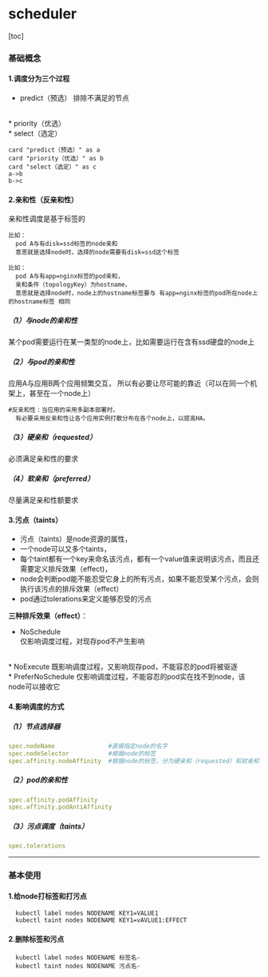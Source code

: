 # scheduler
[toc]
### 基础概念
#### 1.调度分为三个过程
* predict（预选）
  排除不满足的节点
</br>
* priority（优选）
</br>
* select（选定）

```plantuml
card "predict（预选）" as a
card "priority（优选）" as b
card "select（选定）" as c
a->b
b->c
```

#### 2.亲和性（反亲和性）
亲和性调度是基于标签的
```  
比如：
  pod A与有disk=ssd标签的node亲和
  意思就是选择node时，选择的node需要有disk=ssd这个标签

比如：
  pod A与有app=nginx标签的pod亲和，
  亲和条件（topologyKey）为hostname，
  意思就是选择node时，node上的hostname标签要与 有app=nginx标签的pod所在node上的hostname标签 相同
```
##### （1）与node的亲和性
  某个pod需要运行在某一类型的node上，比如需要运行在含有ssd硬盘的node上

##### （2）与pod的亲和性
  应用A与应用B两个应用频繁交互，
  所以有必要让尽可能的靠近（可以在同一个机架上，甚至在一个node上）
```
#反亲和性：当应用的采用多副本部署时，
  有必要采用反亲和性让各个应用实例打散分布在各个node上，以提高HA。
```
##### （3）硬亲和（requested）
  必须满足亲和性的要求

##### （4）软亲和（preferred）
  尽量满足亲和性额要求

#### 3.污点（taints）
* 污点（taints）是node资源的属性，
* 一个node可以又多个taints，
* 每个taint都有一个key来命名该污点，都有一个value值来说明该污点，而且还需要定义排斥效果（effect)，
* node会判断pod能不能忍受它身上的所有污点，如果不能忍受某个污点，会则执行该污点的排斥效果（effect）
* pod通过tolerations来定义能够忍受的污点

**三种排斥效果（effect）**：
* NoSchedule			
仅影响调度过程，对现存pod不产生影响
</br>
* NoExecute				
既影响调度过程，又影响现存pod，不能容忍的pod将被驱逐
</br>
* PreferNoSchedule		
仅影响调度过程，不能容忍的pod实在找不到node，该node可以接收它

#### 4.影响调度的方式

##### （1）节点选择器
```yaml
spec.nodeName               #直接指定node的名字
spec.nodeSelector           #根据node的标签
spec.affinity.nodeAffinity  #根据node的标签，分为硬亲和（requested）和软亲和（preferred）
```
##### （2）pod的亲和性
```yaml
spec.affinity.podAffinity
spec.affinity.podAntiAffinity
```

##### （3）污点调度（taints）
```yaml
spec.tolerations
```

***

### 基本使用

#### 1.给node打标签和打污点
```shell
  kubectl label nodes NODENAME KEY1=VALUE1
  kubectl taint nodes NODENAME KEY1=vAVLUE1:EFFECT
```

#### 2.删除标签和污点
```
  kubectl label nodes NODENAME 标签名-
  kubectl taint nodes NODENAME 污点名-
```
